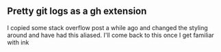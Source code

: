 ## Pretty git logs as a gh extension
I copied some stack overflow post a while ago and changed the styling around and have had this aliased.
I'll come back to this once I get familiar with ink

